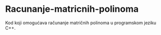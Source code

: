 # Racunanje-matricnih-polinoma
Kod koji omogućava računanje matričnih polinoma u programskom jeziku C++.
